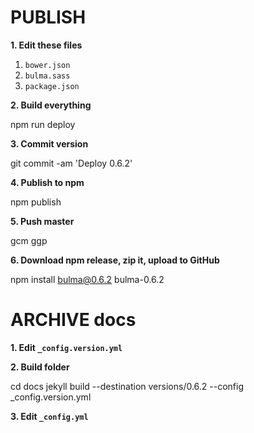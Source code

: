 # PUBLISH

**1. Edit these files**

1. `bower.json`
2. `bulma.sass`
3. `package.json`

**2. Build everything**

npm run deploy

**3. Commit version**

git commit -am 'Deploy 0.6.2'

**4. Publish to npm**

npm publish

**5. Push master**

gcm
ggp

**6. Download npm release, zip it, upload to GitHub**

npm install bulma@0.6.2
bulma-0.6.2

# ARCHIVE docs

**1. Edit `_config.version.yml`**

**2. Build folder**

cd docs
jekyll build --destination versions/0.6.2 --config _config.version.yml

**3. Edit `_config.yml`**
